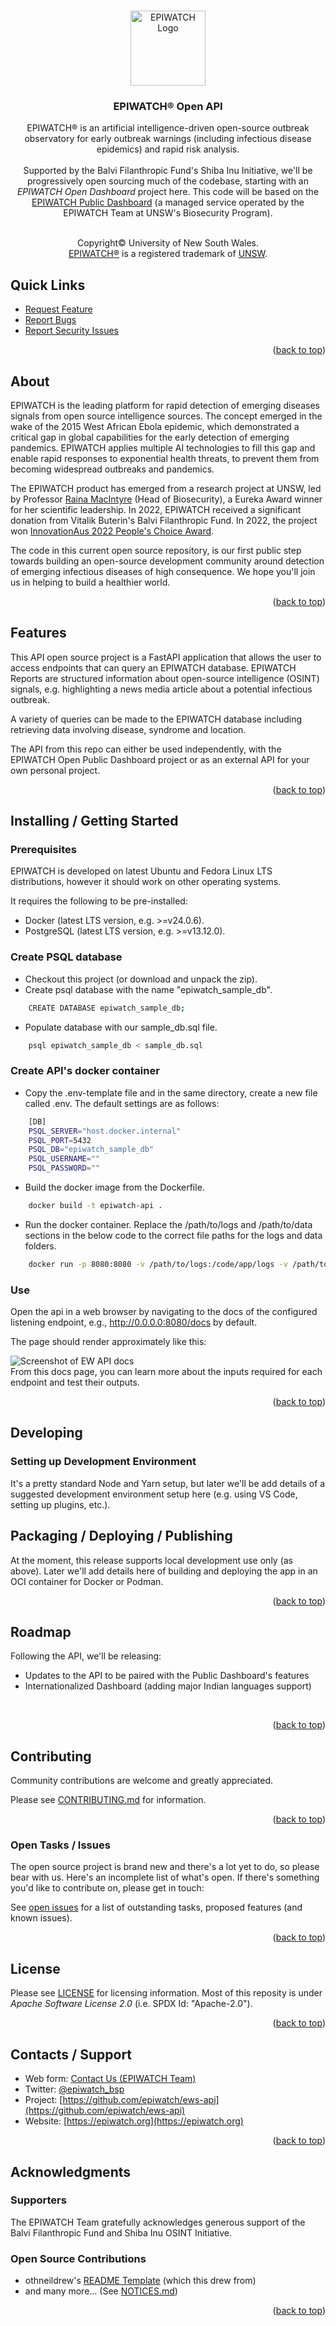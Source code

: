 <!--
SPDX-FileCopyrightText: 2023 University of New South Wales <copyright@unsw.edu.au>
SPDX-License-Identifier: Apache-2.0
-->

<a name="readme-top"></a>

<br />
<div align="center">
  <a href="https://github.com/epiwatch/ews-dashboard/">
    <img src="images/epiwatch-logo.svg" alt="EPIWATCH Logo" width="120" height="120">
  </a>

<h3 align="center">EPIWATCH&reg; Open API</h3>

  <p align="center">
    EPIWATCH&reg; is an artificial intelligence-driven open-source outbreak observatory for early outbreak warnings (including infectious disease epidemics) and rapid risk analysis.
    <br />
    <br />
    Supported by the Balvi Filanthropic Fund's Shiba Inu Initiative, we'll be progressively open sourcing much of the codebase, starting with an <em>EPIWATCH Open Dashboard</em> project here. This code will be based on the <a href="https://www.epiwatch.org/reports">EPIWATCH Public Dashboard</a> (a managed service operated by the EPIWATCH Team at UNSW's Biosecurity Program).
    <br />
    <br />
  </p>
  <p>
    Copyright&copy; University of New South Wales.<br/><a href="https://www.epiwatch.org/">EPIWATCH&reg;</a> is a registered trademark of <a href="https://www.unsw.edu.au/">UNSW</a>.
  </p>
</div>


## Quick Links

* [Request Feature](https://github.com/epiwatch/ews-dashboard/issues)
* [Report Bugs](https://github.com/epiwatch/ews-dashboard/issues)
* [Report Security Issues](SECURITY.md)

<p align="right">(<a href="#readme-top">back to top</a>)</p>


<!-- ABOUT THE PROJECT -->
## About

EPIWATCH is the leading platform for rapid detection of emerging diseases signals from open source intelligence sources. The concept emerged in the wake of the 2015 West African Ebola epidemic, which demonstrated a critical gap in global capabilities for the early detection of emerging pandemics. EPIWATCH applies multiple AI technologies to fill this gap and enable rapid responses to exponential health threats, to prevent them from becoming widespread outbreaks and pandemics.

The EPIWATCH product has emerged from a research project at UNSW, led by Professor <a href="https://research.unsw.edu.au/people/professor-raina-macintyre">Raina MacIntyre</a> (Head of Biosecurity), a Eureka Award winner for her scientific leadership. In 2022, EPIWATCH received a significant donation from Vitalik Buterin's Balvi Filanthropic Fund. In 2022, the project won <a href="https://www.innovationaus.com/videos/innovationaus-awards-2022-highlights/">InnovationAus 2022 People's Choice Award</a>.

The code in this current open source repository, is our first public step towards building an open-source development community around detection of emerging infectious diseases of high consequence. We hope you'll join us in helping to build a healthier world.


<p align="right">(<a href="#readme-top">back to top</a>)</p>


## Features

This API open source project is a FastAPI application that allows the user to access endpoints that can query an EPIWATCH database. EPIWATCH Reports are structured information about open-source intelligence (OSINT) signals, e.g. highlighting a news media article about a potential infectious outbreak.

A variety of queries can be made to the EPIWATCH database including retrieving data involving disease, syndrome and location.

The API from this repo can either be used independently, with the EPIWATCH Open Public Dashboard project or as an external API for your own personal project.

<p align="right">(<a href="#readme-top">back to top</a>)</p>

## Installing / Getting Started

### Prerequisites

EPIWATCH is developed on latest Ubuntu and Fedora Linux LTS distributions, however it should work on other operating systems.

It requires the following to be pre-installed:

- Docker (latest LTS version, e.g. >=v24.0.6).
- PostgreSQL (latest LTS version, e.g. >=v13.12.0).

### Create PSQL database

* Checkout this project (or download and unpack the zip).
* Create psql database with the name "epiwatch_sample_db".
```sh
    CREATE DATABASE epiwatch_sample_db;
```
* Populate database with our sample_db.sql file.
```sh
    psql epiwatch_sample_db < sample_db.sql
```

### Create API's docker container

* Copy the .env-template file and in the same directory, create a new file called .env. The default settings are as follows:
```sh
    [DB]
    PSQL_SERVER="host.docker.internal"
    PSQL_PORT=5432
    PSQL_DB="epiwatch_sample_db"
    PSQL_USERNAME=""
    PSQL_PASSWORD=""
```
* Build the docker image from the Dockerfile.
```sh
    docker build -t epiwatch-api .
```
* Run the docker container. Replace the /path/to/logs and /path/to/data sections in the below code to the correct file paths for the logs and data folders.
```sh
    docker run -p 8080:8080 -v /path/to/logs:/code/app/logs -v /path/to/data:/code/app/data epiwatch-api
```

### Use

Open the api in a web browser by navigating to the docs of the configured listening endpoint, e.g., http://0.0.0.0:8080/docs by default.

The page should render approximately like this:

<img src="images/ews-api-docs.png" alt="Screenshot of EW API docs"/>
<br/>
From this docs page, you can learn more about the inputs required for each endpoint and test their outputs.

<p align="right">(<a href="#readme-top">back to top</a>)</p>

## Developing
### Setting up Development Environment

It's a pretty standard Node and Yarn setup, but later we'll be add details of a suggested development environment setup here (e.g. using VS Code, setting up plugins, etc.).


## Packaging / Deploying / Publishing

At the moment, this release supports local development use only (as above). Later we'll add details here of building and deploying the app in an OCI container for Docker or Podman.

<p align="right">(<a href="#readme-top">back to top</a>)</p>


## Roadmap

Following the API, we'll be releasing:
- Updates to the API to be paired with the Public Dashboard's features
- Internationalized Dashboard (adding major Indian languages support)

<br/>
<p align="right">(<a href="#readme-top">back to top</a>)</p>


## Contributing

Community contributions are welcome and greatly appreciated.

Please see [CONTRIBUTING.md](CONTRIBUTING.md) for information.</p>

<p align="right">(<a href="#readme-top">back to top</a>)</p>

### Open Tasks / Issues

The open source project is brand new and there's a lot yet to do, so please bear with us. Here's an incomplete list of what's open. If there's something you'd like to contribute on, please get in touch:

See [open issues](https://github.com/epiwatch/ews-api/issues) for a list of outstanding tasks, proposed features (and known issues).


<p align="right">(<a href="#readme-top">back to top</a>)</p>



## License

Please see [LICENSE](LICENSE) for licensing information. Most of this reposity is under *Apache Software License 2.0* (i.e. SPDX Id: "Apache-2.0").

<p align="right">(<a href="#readme-top">back to top</a>)</p>



## Contacts / Support

- Web form: [Contact Us (EPIWATCH Team)](https://www.epiwatch.org/contact)
- Twitter: [@epiwatch_bsp](https://twitter.com/epiwatch_bsp)
- Project:  [https://github.com/epiwatch/ews-api](https://github.com/epiwatch/ews-api)
- Website:  [https://epiwatch.org](https://epiwatch.org)

<p align="right">(<a href="#readme-top">back to top</a>)</p>



## Acknowledgments

### Supporters

The EPIWATCH Team gratefully acknowledges generous support of the Balvi Filanthropic Fund and Shiba Inu OSINT Initiative.


### Open Source Contributions

* othneildrew's [README Template](https://github.com/othneildrew/Best-README-Template/) (which this drew from)
* []() and many more... (See [NOTICES.md](NOTICES.md))

<p align="right">(<a href="#readme-top">back to top</a>)</p>